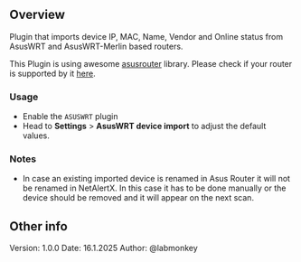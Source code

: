 ## Overview

Plugin that imports device IP, MAC, Name, Vendor and Online status from AsusWRT and AsusWRT-Merlin based routers.

This Plugin is using awesome [asusrouter](https://github.com/Vaskivskyi/asusrouter) library. Please check if your router is supported by it [here](https://github.com/Vaskivskyi/asusrouter?tab=readme-ov-file#supported-devices).

### Usage

- Enable the `ASUSWRT` plugin
- Head to **Settings** > **AsusWRT device import** to adjust the default values.

### Notes

- In case an existing imported device is renamed in Asus Router it will not be renamed in NetAlertX. In this case it has to be done manually or the device should be removed and it will appear on the next scan.  

## Other info

Version: 1.0.0
Date: 16.1.2025
Author: @labmonkey
